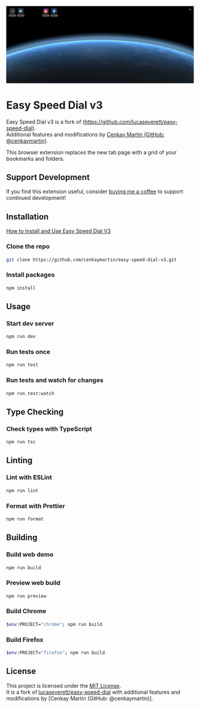 <div style="text-align:center"><img src ="screenshot.webp" /></div>

# Easy Speed Dial v3

Easy Speed Dial v3 is a fork of (https://github.com/lucaseverett/easy-speed-dial).  
Additional features and modifications by [Cenkay Martin (GitHub: @cenkaymartin)](https://github.com/cenkaymartin).

This browser extension replaces the new tab page with a grid of your bookmarks and folders.

## Support Development

If you find this extension useful, consider [buying me a coffee](https://buymeacoffee.com/cenkaymartin) to support continued development!

## Installation

[How to Install and Use Easy Speed Dial V3](https://www.youtube.com/watch?v=I-3GmfDBz4M)

### Clone the repo

```sh
git clone https://github.com/cenkaymartin/easy-speed-dial-v3.git
```

### Install packages

```sh
npm install
```

## Usage

### Start dev server

```sh
npm run dev
```

### Run tests once

```sh
npm run test
```

### Run tests and watch for changes

```sh
npm run test:watch
```

## Type Checking

### Check types with TypeScript

```sh
npm run tsc
```

## Linting

### Lint with ESLint

```sh
npm run lint
```

### Format with Prettier

```sh
npm run format
```

## Building

### Build web demo

```sh
npm run build
```

### Preview web build

```sh
npm run preview
```

### Build Chrome

```sh
$env:PROJECT="chrome"; npm run build
```

### Build Firefox

```sh
$env:PROJECT="firefox"; npm run build
```

## License

This project is licensed under the [MIT License](LICENSE).  
It is a fork of [lucaseverett/easy-speed-dial](https://github.com/lucaseverett/easy-speed-dial) with additional features and modifications by [Cenkay Martin (GitHub: @cenkaymartin)].
